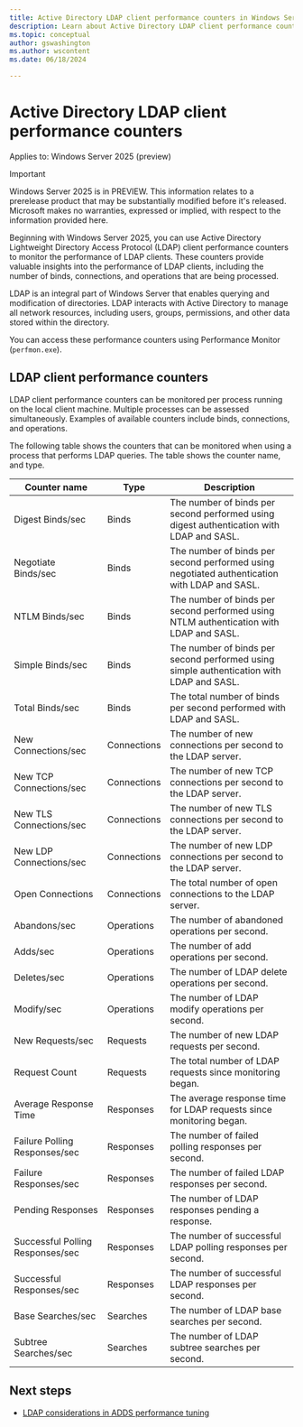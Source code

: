 ```yaml
---
title: Active Directory LDAP client performance counters in Windows Server
description: Learn about Active Directory LDAP client performance counters in Windows Server.
ms.topic: conceptual
author: gswashington
ms.author: wscontent
ms.date: 06/18/2024

---
```


# Active Directory LDAP client performance counters

Applies to: Windows Server 2025 (preview)

> [!IMPORTANT]
> Windows Server 2025 is in PREVIEW. This information relates to a prerelease product that may be substantially modified before it's released. Microsoft makes no warranties, expressed or implied, with respect to the information provided here.

Beginning with Windows Server 2025, you can use Active Directory Lightweight Directory Access Protocol (LDAP) client performance counters to monitor the performance of LDAP clients. These counters provide valuable insights into the performance of LDAP clients, including the number of binds, connections, and operations that are being processed.

LDAP is an integral part of Windows Server that enables querying and modification of directories. LDAP interacts with Active Directory to manage all network resources, including users, groups, permissions, and other data stored within the directory.

You can access these performance counters using Performance Monitor (`perfmon.exe`).

## LDAP client performance counters

LDAP client performance counters can be monitored per process running on the local client machine. Multiple processes can be assessed simultaneously. Examples of available counters include binds, connections, and operations.

The following table shows the counters that can be monitored when using a process that performs LDAP queries. The table shows the counter name, and type.

| Counter name | Type | Description |
|-----|-----|-----|
| Digest Binds/sec | Binds | The number of binds per second performed using digest authentication with LDAP and SASL. |
| Negotiate Binds/sec | Binds | The number of binds per second performed using negotiated authentication with LDAP and SASL. |
| NTLM Binds/sec | Binds | The number of binds per second performed using NTLM authentication with LDAP and SASL. |
| Simple Binds/sec | Binds | The number of binds per second performed using simple authentication with LDAP and SASL. |
| Total Binds/sec | Binds | The total number of binds per second performed with LDAP and SASL. |
| New Connections/sec | Connections | The number of new connections per second to the LDAP server. |
| New TCP Connections/sec | Connections | The number of new TCP connections per second to the LDAP server. |
| New TLS Connections/sec | Connections | The number of new TLS connections per second to the LDAP server. |
| New LDP Connections/sec | Connections | The number of new LDP connections per second to the LDAP server. |
| Open Connections | Connections | The total number of open connections to the LDAP server. |
| Abandons/sec | Operations | The number of abandoned operations per second. |
| Adds/sec | Operations | The number of add operations per second. |
| Deletes/sec | Operations | The number of LDAP delete operations per second. |
| Modify/sec | Operations | The number of LDAP modify operations per second. |
| New Requests/sec | Requests | The number of new LDAP requests per second. |
| Request Count | Requests | The total number of LDAP requests since monitoring began. |
| Average Response Time | Responses | The average response time for LDAP requests since monitoring began. |
| Failure Polling Responses/sec | Responses | The number of failed polling responses per second. |
| Failure Responses/sec | Responses | The number of failed LDAP responses per second. |
| Pending Responses | Responses | The number of LDAP responses pending a response. |
| Successful Polling Responses/sec | Responses | The number of successful LDAP polling responses per second. |
| Successful Responses/sec | Responses | The number of successful LDAP responses per second. |
| Base Searches/sec | Searches | The number of LDAP base searches per second. |
| Subtree Searches/sec | Searches | The number of LDAP subtree searches per second. |

## Next steps

- [LDAP considerations in ADDS performance tuning](../../administration/performance-tuning/role/active-directory-server/ldap-considerations.md)
